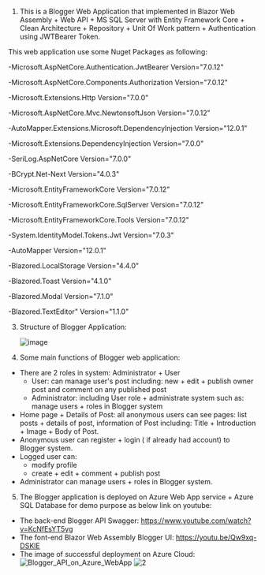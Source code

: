 1. This is a Blogger Web Application that implemented in Blazor Web Assembly + Web API + MS SQL Server with Entity Framework Core + Clean Architecture + Repository + Unit Of Work pattern + Authentication using JWTBearer Token.

This web application use some Nuget Packages as following:

-Microsoft.AspNetCore.Authentication.JwtBearer Version="7.0.12"

-Microsoft.AspNetCore.Components.Authorization Version="7.0.12"

-Microsoft.Extensions.Http Version="7.0.0"

-Microsoft.AspNetCore.Mvc.NewtonsoftJson Version="7.0.12"

-AutoMapper.Extensions.Microsoft.DependencyInjection Version="12.0.1"

-Microsoft.Extensions.DependencyInjection Version="7.0.0"

-SeriLog.AspNetCore Version="7.0.0"

-BCrypt.Net-Next Version="4.0.3"

-Microsoft.EntityFrameworkCore Version="7.0.12"

-Microsoft.EntityFrameworkCore.SqlServer Version="7.0.12"

-Microsoft.EntityFrameworkCore.Tools Version="7.0.12"

-System.IdentityModel.Tokens.Jwt Version="7.0.3" 

-AutoMapper Version="12.0.1"

-Blazored.LocalStorage Version="4.4.0" 

-Blazored.Toast Version="4.1.0"

-Blazored.Modal Version="7.1.0"

-Blazored.TextEditor" Version="1.1.0"

3. Structure of Blogger Application:
   
   ![image](https://github.com/manvominh/Blogger/assets/133474782/1cf4c1b8-303a-4c2e-b64e-3c3947234597)
   
4. Some main functions of Blogger web application:
- There are 2 roles in system: Administrator + User
    * User: can manage user's post including: new + edit + publish owner post and comment on any published post
    * Administrator: including User role + administrate system such as: manage users + roles in Blogger system
- Home page + Details of Post: all anonymous users can see pages: list posts + details of post, information of Post including: Title + Introduction + Image + Body of Post.
- Anonymous user can register + login ( if already had account) to Blogger system.
- Logged user can:
    * modify profile
    * create + edit + comment + publish post
- Administrator can manage users + roles in Blogger system.
5. The Blogger application is deployed on Azure Web App service + Azure SQL Database for demo purpose as below link on youtube:
 - The back-end Blogger API Swagger: https://www.youtube.com/watch?v=KcNfEsYT5yg
 - The font-end Blazor Web Assembly Blogger UI: https://youtu.be/Qw9xq-DSKlE 
 - The image of successful deployment on Azure Cloud:
![Blogger_API_on_Azure_WebApp](https://github.com/manvominh/Blogger/assets/133474782/88be9452-6730-4bb4-bfe1-24d167b53478)
![2](https://github.com/manvominh/Blogger/assets/133474782/5830e137-4691-4d66-a131-b02f21938af5)


